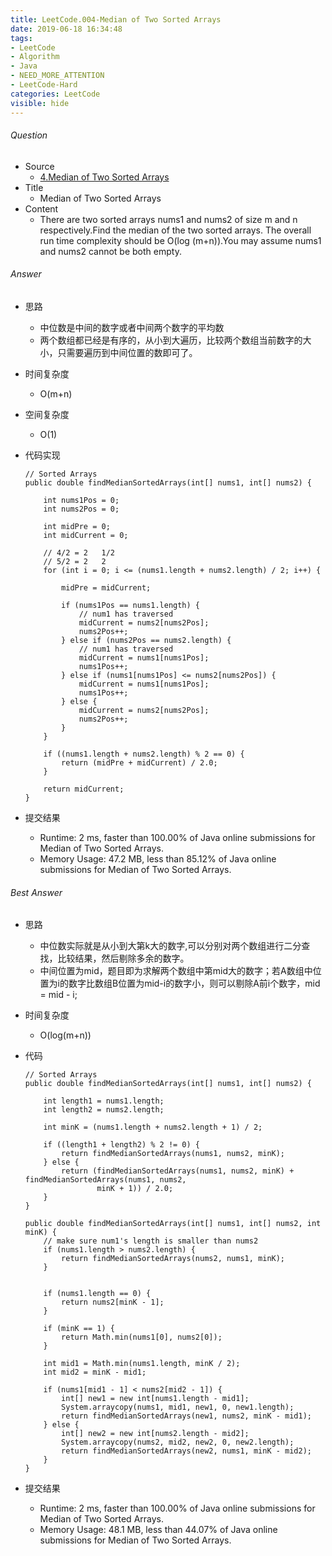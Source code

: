 ```yaml
---
title: LeetCode.004-Median of Two Sorted Arrays
date: 2019-06-18 16:34:48
tags:
- LeetCode
- Algorithm
- Java
- NEED_MORE_ATTENTION
- LeetCode-Hard
categories: LeetCode
visible: hide 
---
```

###### Question
- Source
	- [4.Median of Two Sorted Arrays](https://leetcode.com/problems/median-of-two-sorted-arrays/submissions/) 
- Title
	- Median of Two Sorted Arrays
- Content
	- There are two sorted arrays nums1 and nums2 of size m and n respectively.Find the median of the two sorted arrays. The overall run time complexity should be O(log (m+n)).You may assume nums1 and nums2 cannot be both empty.

<!--more-->
###### Answer
- 思路
	- 中位数是中间的数字或者中间两个数字的平均数
	- 两个数组都已经是有序的，从小到大遍历，比较两个数组当前数字的大小，只需要遍历到中间位置的数即可了。
- 时间复杂度
	- O(m+n)
- 空间复杂度
	- O(1) 
- 代码实现

	```
	// Sorted Arrays
    public double findMedianSortedArrays(int[] nums1, int[] nums2) {

        int nums1Pos = 0;
        int nums2Pos = 0;

        int midPre = 0;
        int midCurrent = 0;

        // 4/2 = 2   1/2
        // 5/2 = 2   2
        for (int i = 0; i <= (nums1.length + nums2.length) / 2; i++) {

            midPre = midCurrent;

            if (nums1Pos == nums1.length) {
                // num1 has traversed
                midCurrent = nums2[nums2Pos];
                nums2Pos++;
            } else if (nums2Pos == nums2.length) {
                // num1 has traversed
                midCurrent = nums1[nums1Pos];
                nums1Pos++;
            } else if (nums1[nums1Pos] <= nums2[nums2Pos]) {
                midCurrent = nums1[nums1Pos];
                nums1Pos++;
            } else {
                midCurrent = nums2[nums2Pos];
                nums2Pos++;
            }
        }

        if ((nums1.length + nums2.length) % 2 == 0) {
            return (midPre + midCurrent) / 2.0;
        }

        return midCurrent;
    }
	```
- 提交结果
	- Runtime: 2 ms, faster than 100.00% of Java online submissions for Median of Two Sorted Arrays.
	- Memory Usage: 47.2 MB, less than 85.12% of Java online submissions for Median of Two Sorted Arrays.

###### Best Answer
- 思路
	- 中位数实际就是从小到大第k大的数字,可以分别对两个数组进行二分查找，比较结果，然后剔除多余的数字。 
	- 中间位置为mid，题目即为求解两个数组中第mid大的数字；若A数组中位置为i的数字比数组B位置为mid-i的数字小，则可以剔除A前i个数字，mid = mid - i; 
- 时间复杂度
	- O(log(m+n)) 
- 代码
	
	```
	// Sorted Arrays
    public double findMedianSortedArrays(int[] nums1, int[] nums2) {

        int length1 = nums1.length;
        int length2 = nums2.length;

        int minK = (nums1.length + nums2.length + 1) / 2;

        if ((length1 + length2) % 2 != 0) {
            return findMedianSortedArrays(nums1, nums2, minK);
        } else {
            return (findMedianSortedArrays(nums1, nums2, minK) + findMedianSortedArrays(nums1, nums2,
                    minK + 1)) / 2.0;
        }
    }

    public double findMedianSortedArrays(int[] nums1, int[] nums2, int minK) {
        // make sure num1's length is smaller than nums2
        if (nums1.length > nums2.length) {
            return findMedianSortedArrays(nums2, nums1, minK);
        }

        
        if (nums1.length == 0) {
            return nums2[minK - 1];
        }
        
        if (minK == 1) {
            return Math.min(nums1[0], nums2[0]);
        }

        int mid1 = Math.min(nums1.length, minK / 2);
        int mid2 = minK - mid1;

        if (nums1[mid1 - 1] < nums2[mid2 - 1]) {
            int[] new1 = new int[nums1.length - mid1];
            System.arraycopy(nums1, mid1, new1, 0, new1.length);
            return findMedianSortedArrays(new1, nums2, minK - mid1);
        } else {
            int[] new2 = new int[nums2.length - mid2];
            System.arraycopy(nums2, mid2, new2, 0, new2.length);
            return findMedianSortedArrays(new2, nums1, minK - mid2);
        }
    }
	```
- 提交结果
	- Runtime: 2 ms, faster than 100.00% of Java online submissions for Median of Two Sorted Arrays.
	- Memory Usage: 48.1 MB, less than 44.07% of Java online submissions for Median of Two Sorted Arrays.